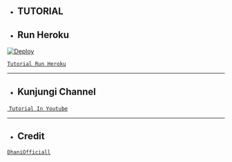 * ## TUTORIAL

* ## Run Heroku
[![Deploy](https://www.herokucdn.com/deploy/button.svg)](https://heroku.com/)

[`Tutorial Run Heroku`](https://youtu.be/QZ2FWTur9WA)<br>

<hr/>

* ## Kunjungi Channel
<a href="https://youtu.be/QZ2FWTur9WA"><img src="https://img.youtube.com/vi/QZ2FWTur9WA/sddefault.jpg" alt="">
 [`Tutorial In Youtube`](https://youtu.be/QZ2FWTur9WA)<br>

<hr/>

* ## Credit
[`DhaniOfficiall`](https://github.com/BOTZ-DHANI)<br>